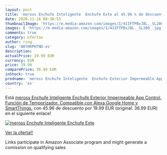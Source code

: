 ```yaml
---
layout: post
title: 'meross Enchufe Inteligente  Enchufe Exte al 45.96 % de descuento'
date: 2020-11-16 08:38:53
thumbnailImage: 'https://m.media-amazon.com/images/I/41IFTPBxJ8L._SL200_.jpg'
images: [ 'https://m.media-amazon.com/images/I/41IFTPBxJ8L._SL200_.jpg' ]
comments: true
category: ofertas
author: ring
slug: 'B07HRPHTND-es'
description:
actualPrice: 19.99 EUR
currency: EUR
price: 19.99
comparePrice: 36.99 EUR
inStock: true
prodname: 'meross Enchufe Inteligente  Enchufe Exterior Impermeable App Control. Función de Temporizador. Compatible con Alexa  Google Home y SmartThings.'
country: 'es'
---
```


Está [meross Enchufe Inteligente  Enchufe Exterior Impermeable App Control. Función de Temporizador. Compatible con Alexa  Google Home y SmartThings.](https://www.amazon.es/dp/B07HRPHTND/?tag=tolees-21) con 45.96 de descuento por 19.99 EUR (original: 36.99 EUR) en el siguiente enlace!

[![meross Enchufe Inteligente  Enchufe Exte](https://m.media-amazon.com/images/I/41IFTPBxJ8L._SL200_.jpg)](https://www.amazon.es/dp/B07HRPHTND/?tag=tolees-21)

[Ver la oferta!!](https://www.amazon.es/dp/B07HRPHTND/?tag=tolees-21)

Links participate in Amazon Associate program and might generate a comission on qualifying sales


